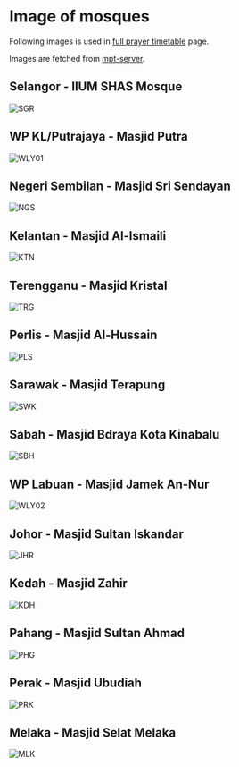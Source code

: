 # Image of mosques

Following images is used in [full prayer timetable](/docs/features/full-timetable) page.

Images are fetched from [mpt-server](https://mpt-server.vercel.app).

## Selangor - IIUM SHAS Mosque
![SGR](https://mpt-server.vercel.app/api/mosque/SGR)

## WP KL/Putrajaya - Masjid Putra
![WLY01](https://mpt-server.vercel.app/api/mosque/WLY01)

## Negeri Sembilan - Masjid Sri Sendayan
![NGS](https://mpt-server.vercel.app/api/mosque/NGS)

## Kelantan - Masjid Al-Ismaili
![KTN](https://mpt-server.vercel.app/api/mosque/KTN)

## Terengganu - Masjid Kristal
![TRG](https://mpt-server.vercel.app/api/mosque/TRG)

## Perlis - Masjid Al-Hussain
![PLS](https://mpt-server.vercel.app/api/mosque/PLS)

## Sarawak - Masjid Terapung
![SWK](https://mpt-server.vercel.app/api/mosque/SWK)

## Sabah - Masjid Bdraya Kota Kinabalu
![SBH](https://mpt-server.vercel.app/api/mosque/SBH)

## WP Labuan - Masjid Jamek An-Nur
![WLY02](https://mpt-server.vercel.app/api/mosque/WLY02)

## Johor - Masjid Sultan Iskandar
![JHR](https://mpt-server.vercel.app/api/mosque/JHR)

## Kedah - Masjid Zahir
![KDH](https://mpt-server.vercel.app/api/mosque/KDH)

## Pahang - Masjid Sultan Ahmad
![PHG](https://mpt-server.vercel.app/api/mosque/PHG)

## Perak - Masjid Ubudiah
![PRK](https://mpt-server.vercel.app/api/mosque/PRK)

## Melaka - Masjid Selat Melaka
![MLK](https://mpt-server.vercel.app/api/mosque/MLK)


